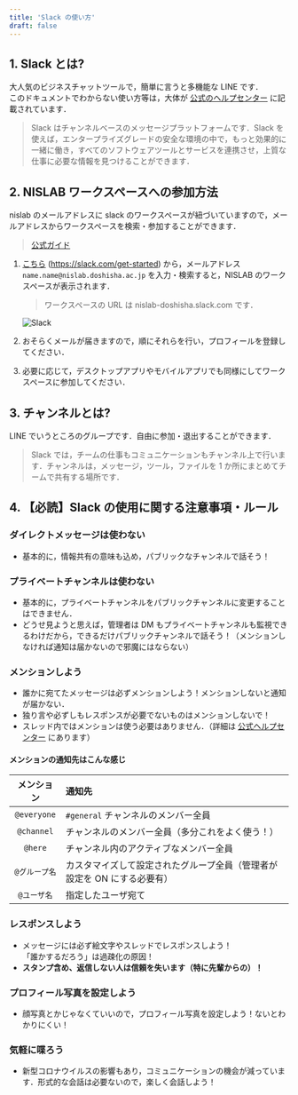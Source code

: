 ```yaml
---
title: 'Slack の使い方'
draft: false
---
```


## 1. Slack とは?

大人気のビジネスチャットツールで，簡単に言うと多機能な LINE です．  
このドキュメントでわからない使い方等は，大体が [公式のヘルプセンター](https://slack.com/intl/ja-jp/help) に記載されています．

> Slack はチャンネルベースのメッセージプラットフォームです．Slack を使えば，エンタープライズグレードの安全な環境の中で，もっと効果的に一緒に働き，すべてのソフトウェアツールとサービスを連携させ，上質な仕事に必要な情報を見つけることができます．

## 2. NISLAB ワークスペースへの参加方法

nislab のメールアドレスに slack のワークスペースが紐づいていますので，メールアドレスからワークスペースを検索・参加することができます．

> [公式ガイド](https://slack.com/intl/ja-jp/help/articles/212675257-Slack-%E3%83%AF%E3%83%BC%E3%82%AF%E3%82%B9%E3%83%9A%E3%83%BC%E3%82%B9%E3%81%AB%E5%8F%82%E5%8A%A0%E3%81%99%E3%82%8B#u21442u21152u12375u12390u12356u12427u12527u12540u12463u12473u12506u12540u12473u12434u26908u32034)

1. [こちら](https://slack.com/get-started) (<https://slack.com/get-started>) から，メールアドレス `name.name@nislab.doshisha.ac.jp` を入力・検索すると，NISLAB のワークスペースが表示されます．

   > ワークスペースの URL は nislab-doshisha.slack.com です．

   ![Slack](./slack01.png)

2. おそらくメールが届きますので，順にそれらを行い，プロフィールを登録してください．

3. 必要に応じて，デスクトップアプリやモバイルアプリでも同様にしてワークスペースに参加してください．

## 3. チャンネルとは?

LINE でいうところのグループです．自由に参加・退出することができます．

> Slack では，チームの仕事もコミュニケーションもチャンネル上で行います．チャンネルは，メッセージ，ツール，ファイルを 1 か所にまとめてチームで共有する場所です．

## 4. 【必読】Slack の使用に関する注意事項・ルール

### ダイレクトメッセージは使わない

- 基本的に，情報共有の意味も込め，パブリックなチャンネルで話そう！

### プライベートチャンネルは使わない

- 基本的に，プライベートチャンネルをパブリックチャンネルに変更することはできません．
- どうせ見ようと思えば，管理者は DM もプライベートチャンネルも監視できるわけだから，できるだけパブリックチャンネルで話そう！（メンションしなければ通知は届かないので邪魔にはならない）

### メンションしよう

- 誰かに宛てたメッセージは必ずメンションしよう！メンションしないと通知が届かない．
- 独り言や必ずしもレスポンスが必要でないものはメンションしないで！
- スレッド内ではメンションは使う必要はありません．（詳細は [公式ヘルプセンター](https://slack.com/intl/ja-jp/help/articles/115000769927-%E3%82%B9%E3%83%AC%E3%83%83%E3%83%89%E3%82%92%E4%BD%BF%E7%94%A8%E3%81%97%E3%81%A6%E4%BC%9A%E8%A9%B1%E3%82%92%E6%95%B4%E7%90%86%E3%81%99%E3%82%8B-) にあります）

#### メンションの通知先はこんな感じ

|  メンション   | 通知先                                                                   |
| :-----------: | :----------------------------------------------------------------------- |
|  `@everyone`  | `#general` チャンネルのメンバー全員                                      |
|  `@channel`   | チャンネルのメンバー全員（多分これをよく使う！）                         |
|    `@here`    | チャンネル内のアクティブなメンバー全員                                   |
| `@グループ名` | カスタマイズして設定されたグループ全員（管理者が設定を ON にする必要有） |
|  `@ユーザ名`  | 指定したユーザ宛て                                                       |

### レスポンスしよう

- メッセージには必ず絵文字やスレッドでレスポンスしよう！  
  「誰かするだろう」は過疎化の原因！
- **スタンプ含め、返信しない人は信頼を失います（特に先輩からの）！**

### プロフィール写真を設定しよう

- 顔写真とかじゃなくていいので，プロフィール写真を設定しよう！ないとわかりにくい！

### 気軽に喋ろう

- 新型コロナウイルスの影響もあり，コミュニケーションの機会が減っています．形式的な会話は必要ないので，楽しく会話しよう！
